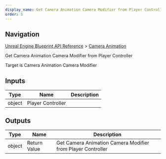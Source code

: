 ```yaml
---
display_name: Get Camera Animation Camera Modifier from Player Controller
order: 5
---
```

## Navigation

[Unreal Engine Blueprint API Reference](https://dev.epicgames.com/documentation/en-us/unreal-engine/BlueprintAPI) > [Camera Animation](https://dev.epicgames.com/documentation/en-us/unreal-engine/BlueprintAPI/CameraAnimation)

Get Camera Animation Camera Modifier from Player Controller

Target is Camera Animation Camera Modifier

## Inputs

| Type | Name | Description |
| --- | --- | --- |
| object | Player Controller |  |

## Outputs

| Type | Name | Description |
| --- | --- | --- |
| object | Return Value | Get Camera Animation Camera Modifier from Player Controller |
